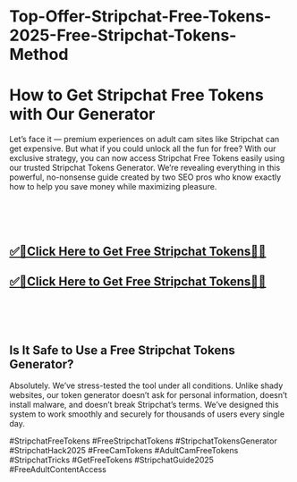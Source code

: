 # Top-Offer-Stripchat-Free-Tokens-2025-Free-Stripchat-Tokens-Method

<h1>How to Get Stripchat Free Tokens with Our Generator</h1>

Let’s face it — premium experiences on adult cam sites like Stripchat can get expensive. But what if you could unlock all the fun for free? With our exclusive strategy, you can now access Stripchat Free Tokens easily using our trusted Stripchat Tokens Generator. We’re revealing everything in this powerful, no-nonsense guide created by two SEO pros who know exactly how to help you save money while maximizing pleasure.

<br><br><br>
**<b><h2>[✅🎯Click Here to Get Free Stripchat Tokens🎯✅](https://searchoptima.org/free-stripchat-tokens/)</h2></b>**
**<b><h2>[✅🎯Click Here to Get Free Stripchat Tokens🎯✅](https://searchoptima.org/free-stripchat-tokens/)</h2></b>**
<br><br><br>

<h2>Is It Safe to Use a Free Stripchat Tokens Generator?</h2>
Absolutely. We’ve stress-tested the tool under all conditions. Unlike shady websites, our token generator doesn’t ask for personal information, doesn’t install malware, and doesn’t break Stripchat’s terms. We’ve designed this system to work smoothly and securely for thousands of users every single day.



#StripchatFreeTokens #FreeStripchatTokens #StripchatTokensGenerator #StripchatHack2025 #FreeCamTokens #AdultCamFreeTokens #StripchatTricks #GetFreeTokens #StripchatGuide2025 #FreeAdultContentAccess
